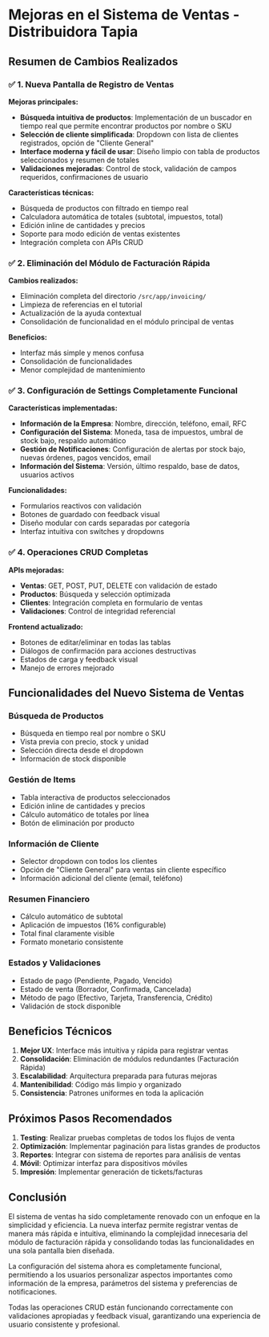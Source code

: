 # Mejoras en el Sistema de Ventas - Distribuidora Tapia

## Resumen de Cambios Realizados

### ✅ 1. Nueva Pantalla de Registro de Ventas

**Mejoras principales:**
- **Búsqueda intuitiva de productos**: Implementación de un buscador en tiempo real que permite encontrar productos por nombre o SKU
- **Selección de cliente simplificada**: Dropdown con lista de clientes registrados, opción de "Cliente General"
- **Interface moderna y fácil de usar**: Diseño limpio con tabla de productos seleccionados y resumen de totales
- **Validaciones mejoradas**: Control de stock, validación de campos requeridos, confirmaciones de usuario

**Características técnicas:**
- Búsqueda de productos con filtrado en tiempo real
- Calculadora automática de totales (subtotal, impuestos, total)
- Edición inline de cantidades y precios
- Soporte para modo edición de ventas existentes
- Integración completa con APIs CRUD

### ✅ 2. Eliminación del Módulo de Facturación Rápida

**Cambios realizados:**
- Eliminación completa del directorio `/src/app/invoicing/`
- Limpieza de referencias en el tutorial
- Actualización de la ayuda contextual
- Consolidación de funcionalidad en el módulo principal de ventas

**Beneficios:**
- Interfaz más simple y menos confusa
- Consolidación de funcionalidades
- Menor complejidad de mantenimiento

### ✅ 3. Configuración de Settings Completamente Funcional

**Características implementadas:**
- **Información de la Empresa**: Nombre, dirección, teléfono, email, RFC
- **Configuración del Sistema**: Moneda, tasa de impuestos, umbral de stock bajo, respaldo automático
- **Gestión de Notificaciones**: Configuración de alertas por stock bajo, nuevas órdenes, pagos vencidos, email
- **Información del Sistema**: Versión, último respaldo, base de datos, usuarios activos

**Funcionalidades:**
- Formularios reactivos con validación
- Botones de guardado con feedback visual
- Diseño modular con cards separadas por categoría
- Interfaz intuitiva con switches y dropdowns

### ✅ 4. Operaciones CRUD Completas

**APIs mejoradas:**
- **Ventas**: GET, POST, PUT, DELETE con validación de estado
- **Productos**: Búsqueda y selección optimizada
- **Clientes**: Integración completa en formulario de ventas
- **Validaciones**: Control de integridad referencial

**Frontend actualizado:**
- Botones de editar/eliminar en todas las tablas
- Diálogos de confirmación para acciones destructivas
- Estados de carga y feedback visual
- Manejo de errores mejorado

## Funcionalidades del Nuevo Sistema de Ventas

### Búsqueda de Productos
- Búsqueda en tiempo real por nombre o SKU
- Vista previa con precio, stock y unidad
- Selección directa desde el dropdown
- Información de stock disponible

### Gestión de Items
- Tabla interactiva de productos seleccionados
- Edición inline de cantidades y precios
- Cálculo automático de totales por línea
- Botón de eliminación por producto

### Información de Cliente
- Selector dropdown con todos los clientes
- Opción de "Cliente General" para ventas sin cliente específico
- Información adicional del cliente (email, teléfono)

### Resumen Financiero
- Cálculo automático de subtotal
- Aplicación de impuestos (16% configurable)
- Total final claramente visible
- Formato monetario consistente

### Estados y Validaciones
- Estado de pago (Pendiente, Pagado, Vencido)
- Estado de venta (Borrador, Confirmada, Cancelada)
- Método de pago (Efectivo, Tarjeta, Transferencia, Crédito)
- Validación de stock disponible

## Beneficios Técnicos

1. **Mejor UX**: Interface más intuitiva y rápida para registrar ventas
2. **Consolidación**: Eliminación de módulos redundantes (Facturación Rápida)
3. **Escalabilidad**: Arquitectura preparada para futuras mejoras
4. **Mantenibilidad**: Código más limpio y organizado
5. **Consistencia**: Patrones uniformes en toda la aplicación

## Próximos Pasos Recomendados

1. **Testing**: Realizar pruebas completas de todos los flujos de venta
2. **Optimización**: Implementar paginación para listas grandes de productos
3. **Reportes**: Integrar con sistema de reportes para análisis de ventas
4. **Móvil**: Optimizar interfaz para dispositivos móviles
5. **Impresión**: Implementar generación de tickets/facturas

## Conclusión

El sistema de ventas ha sido completamente renovado con un enfoque en la simplicidad y eficiencia. La nueva interfaz permite registrar ventas de manera más rápida e intuitiva, eliminando la complejidad innecesaria del módulo de facturación rápida y consolidando todas las funcionalidades en una sola pantalla bien diseñada.

La configuración del sistema ahora es completamente funcional, permitiendo a los usuarios personalizar aspectos importantes como información de la empresa, parámetros del sistema y preferencias de notificaciones.

Todas las operaciones CRUD están funcionando correctamente con validaciones apropiadas y feedback visual, garantizando una experiencia de usuario consistente y profesional.

